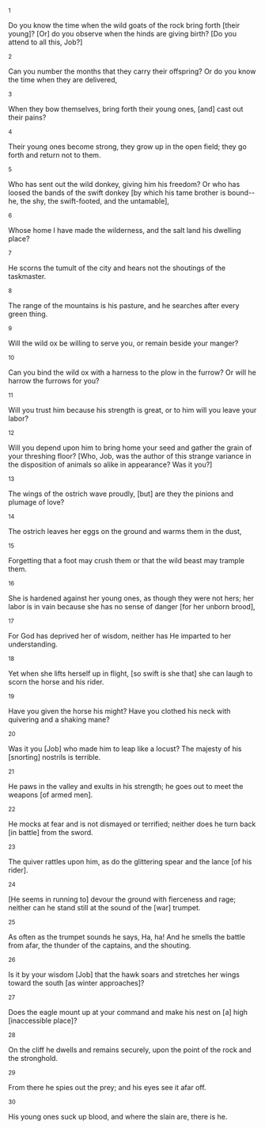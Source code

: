 <sup>1</sup> 

Do you know the time when the wild goats of the rock bring forth [their young]? [Or] do you observe when the hinds are giving birth? [Do you attend to all this, Job?] 

<sup>2</sup> 

Can you number the months that they carry their offspring? Or do you know the time when they are delivered, 

<sup>3</sup> 

When they bow themselves, bring forth their young ones, [and] cast out their pains? 

<sup>4</sup> 

Their young ones become strong, they grow up in the open field; they go forth and return not to them. 

<sup>5</sup> 

Who has sent out the wild donkey, giving him his freedom? Or who has loosed the bands of the swift donkey [by which his tame brother is bound--he, the shy, the swift-footed, and the untamable], 

<sup>6</sup> 

Whose home I have made the wilderness, and the salt land his dwelling place? 

<sup>7</sup> 

He scorns the tumult of the city and hears not the shoutings of the taskmaster. 

<sup>8</sup> 

The range of the mountains is his pasture, and he searches after every green thing. 

<sup>9</sup> 

Will the wild ox be willing to serve you, or remain beside your manger? 

<sup>10</sup> 

Can you bind the wild ox with a harness to the plow in the furrow? Or will he harrow the furrows for you? 

<sup>11</sup> 

Will you trust him because his strength is great, or to him will you leave your labor? 

<sup>12</sup> 

Will you depend upon him to bring home your seed and gather the grain of your threshing floor? [Who, Job, was the author of this strange variance in the disposition of animals so alike in appearance? Was it you?] 

<sup>13</sup> 

The wings of the ostrich wave proudly, [but] are they the pinions and plumage of love? 

<sup>14</sup> 

The ostrich leaves her eggs on the ground and warms them in the dust, 

<sup>15</sup> 

Forgetting that a foot may crush them or that the wild beast may trample them. 

<sup>16</sup> 

She is hardened against her young ones, as though they were not hers; her labor is in vain because she has no sense of danger [for her unborn brood], 

<sup>17</sup> 

For God has deprived her of wisdom, neither has He imparted to her understanding. 

<sup>18</sup> 

Yet when she lifts herself up in flight, [so swift is she that] she can laugh to scorn the horse and his rider. 

<sup>19</sup> 

Have you given the horse his might? Have you clothed his neck with quivering and a shaking mane? 

<sup>20</sup> 

Was it you [Job] who made him to leap like a locust? The majesty of his [snorting] nostrils is terrible. 

<sup>21</sup> 

He paws in the valley and exults in his strength; he goes out to meet the weapons [of armed men]. 

<sup>22</sup> 

He mocks at fear and is not dismayed or terrified; neither does he turn back [in battle] from the sword. 

<sup>23</sup> 

The quiver rattles upon him, as do the glittering spear and the lance [of his rider]. 

<sup>24</sup> 

[He seems in running to] devour the ground with fierceness and rage; neither can he stand still at the sound of the [war] trumpet. 

<sup>25</sup> 

As often as the trumpet sounds he says, Ha, ha! And he smells the battle from afar, the thunder of the captains, and the shouting. 

<sup>26</sup> 

Is it by your wisdom [Job] that the hawk soars and stretches her wings toward the south [as winter approaches]? 

<sup>27</sup> 

Does the eagle mount up at your command and make his nest on [a] high [inaccessible place]? 

<sup>28</sup> 

On the cliff he dwells and remains securely, upon the point of the rock and the stronghold. 

<sup>29</sup> 

From there he spies out the prey; and his eyes see it afar off. 

<sup>30</sup> 

His young ones suck up blood, and where the slain are, there is he.